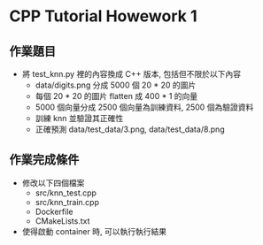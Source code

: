 # CPP Tutorial Howework 1

## 作業題目
- 將 test_knn.py 裡的內容換成 C++ 版本, 包括但不限於以下內容
  - data/digits.png 分成 5000 個 20 * 20 的圖片
  - 每個 20 * 20 的圖片 flatten 成 400 * 1 的向量
  - 5000 個向量分成 2500 個向量為訓練資料, 2500 個為驗證資料
  - 訓練 knn 並驗證其正確性
  - 正確預測 data/test_data/3.png, data/test_data/8.png

## 作業完成條件
- 修改以下四個檔案
  - src/knn_test.cpp
  - src/knn_train.cpp
  - Dockerfile
  - CMakeLists.txt
- 使得啟動 container 時, 可以執行執行結果 
  
